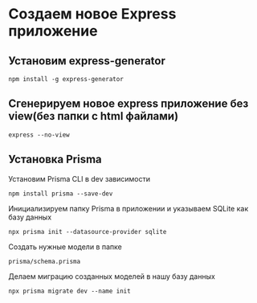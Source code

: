 # Создаем новое Express приложение
## Установим express-generator
```
npm install -g express-generator
```

## Сгенерируем новое express приложение без view(без папки с html файлами)
```
express --no-view
```

## Установка Prisma

Установим Prisma CLI в dev зависимости

```
npm install prisma --save-dev
```

Инициализируем папку Prisma в приложении и указываем SQLite как базу данных
```
npx prisma init --datasource-provider sqlite
```

Создать нужные модели в папке
```
prisma/schema.prisma
```

Делаем миграцию созданных моделей в нашу базу данных
```
npx prisma migrate dev --name init
```